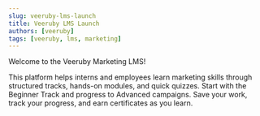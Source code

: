 ```yaml
---
slug: veeruby-lms-launch
title: Veeruby LMS Launch
authors: [veeruby]
tags: [veeruby, lms, marketing]
---
```


Welcome to the Veeruby Marketing LMS!

<!-- truncate -->

This platform helps interns and employees learn marketing skills through structured tracks, hands-on modules, and quick quizzes. Start with the Beginner Track and progress to Advanced campaigns. Save your work, track your progress, and earn certificates as you learn.
